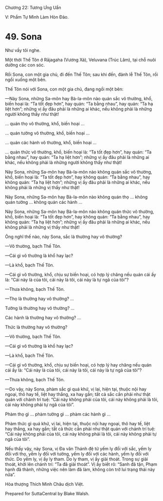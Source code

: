  

Chương 22: Tương Ưng Uẩn

V: Phẩm Tự Mình Làm Hòn Ðảo.

# 49\. Sona

Như vầy tôi nghe.

Một thời Thế Tôn ở Rājagaha (Vương Xá), Veluvana (Trúc Lâm), tại chỗ nuôi dưỡng các con sóc.

Rồi Sona, con một gia chủ, đi đến Thế Tôn; sau khi đến, đảnh lễ Thế Tôn, rồi ngồi xuống một bên.

Thế Tôn nói với Sona, con một gia chủ, đang ngồi một bên:

—Này Sona, những Sa-môn hay Bà-la-môn nào quán sắc vô thường, khổ, biến hoại là: “Ta tốt đẹp hơn”, hay quán: “Ta bằng nhau”, hay quán: “Ta hạ liệt hơn”; những vị ấy đâu phải là những ai khác, nếu không phải là những người không thấy như thật!

… quán thọ vô thường, khổ, biến hoại …

… quán tưởng vô thường, khổ, biến hoại …

… quán các hành vô thường, khổ, biến hoại …

… quán thức vô thường, khổ, biến hoại là: “Ta tốt đẹp hơn”, hay quán: “Ta bằng nhau”, hay quán: “Ta hạ liệt hơn”; những vị ấy đâu phải là những ai khác, nếu không phải là những người không thấy như thật!

Này Sona, những Sa-môn hay Bà-la-môn nào không quán sắc vô thường, khổ, biến hoại là: “Ta tốt đẹp hơn”, hay không quán: “Ta bằng nhau”, hay không quán: “Ta hạ liệt hơn”; những vị ấy đâu phải là những ai khác, nếu không phải là những vị thấy như thật!

Này Sona, những Sa-môn hay Bà-la-môn nào không quán thọ … không quán tưởng … không quán các hành …

Này Sona, những Sa-môn hay Bà-la-môn nào không quán thức vô thường, khổ, biến hoại là: “Ta tốt đẹp hơn”, hay không quán: “Ta bằng nhau”, hay không quán: “Ta hạ liệt hơn”; những vị ấy đâu phải là những ai khác, nếu không phải là những vị thấy như thật!

Ông nghĩ thế nào, này Sona, sắc là thường hay vô thường?

—Vô thường, bạch Thế Tôn.

—Cái gì vô thường là khổ hay lạc?

—Là khổ, bạch Thế Tôn.

—Cái gì vô thường, khổ, chịu sự biến hoại, có hợp lý chăng nếu quán cái ấy là: “Cái này là của tôi, cái này là tôi, cái này là tự ngã của tôi”?

—Thưa không, bạch Thế Tôn.

—Thọ là thường hay vô thường? …

Tưởng là thường hay vô thường? …

Các hành là thường hay vô thường? …

Thức là thường hay vô thường?

—Vô thường, bạch Thế Tôn.

—Cái gì vô thường là khổ hay lạc?

—Là khổ, bạch Thế Tôn.

—Cái gì vô thường, khổ, chịu sự biến hoại, có hợp lý hay chăng nếu quán cái ấy là: “Cái này là của tôi, cái này là tôi, cái này là tự ngã của tôi”?

—Thưa không, bạch Thế Tôn.

—Do vậy, này Sona, phàm sắc gì quá khứ, vị lai, hiện tại, thuộc nội hay ngoại, thô hay tế, liệt hay thắng, xa hay gần; tất cả sắc cần phải như thật quán với chánh trí tuệ: “Cái này không phải của tôi, cái này không phải là tôi, cái này không phải tự ngã của tôi”.

Phàm thọ gì … phàm tưởng gì … phàm các hành gì …

Phàm thức gì quá khứ, vị lai, hiện tại, thuộc nội hay ngoại, thô hay tế, liệt hay thắng, xa hay gần; tất cả thức cần phải như thật quán với chánh trí tuệ: “Cái này không phải của tôi, cái này không phải là tôi, cái này không phải tự ngã của tôi”.

Nếu thấy vậy, này Sona, vị Ða văn Thánh đệ tử yếm ly đối với sắc, yếm ly đối với thọ, yếm ly đối với tưởng, yếm ly đối với các hành, yếm ly đối với thức. Do yếm ly, vị ấy ly tham. Do ly tham, vị ấy giải thoát. Trong sự giải thoát, khởi lên chánh trí: “Ta đã giải thoát”. Vị ấy biết rõ: “Sanh đã tận, Phạm hạnh đã thành, những việc nên làm đã làm, không còn trở lui trạng thái này nữa”.

Hòa thượng Thích Minh Châu dịch Việt.

Prepared for SuttaCentral by Blake Walsh.